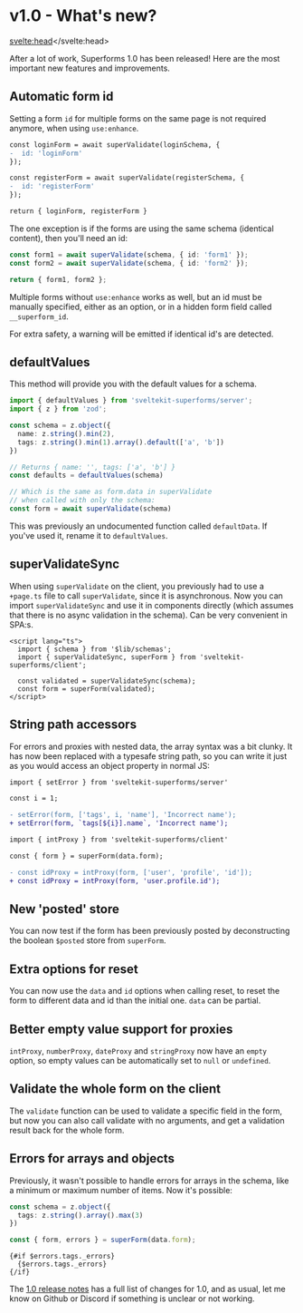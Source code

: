 # v1.0 - What's new?

<svelte:head><title>What's new in 1.0</title></svelte:head>

After a lot of work, Superforms 1.0 has been released! Here are the most important new features and improvements.

## Automatic form id

Setting a form `id` for multiple forms on the same page is not required anymore, when using `use:enhance`.

```diff
const loginForm = await superValidate(loginSchema, {
-  id: 'loginForm'
});

const registerForm = await superValidate(registerSchema, {
-  id: 'registerForm'
});

return { loginForm, registerForm }
```

The one exception is if the forms are using the same schema (identical content), then you'll need an id:

```ts
const form1 = await superValidate(schema, { id: 'form1' });
const form2 = await superValidate(schema, { id: 'form2' });

return { form1, form2 };
```

Multiple forms without `use:enhance` works as well, but an id must be manually specified, either as an option, or in a hidden form field called `__superform_id`.

For extra safety, a warning will be emitted if identical id's are detected.

## defaultValues

This method will provide you with the default values for a schema.

```ts
import { defaultValues } from 'sveltekit-superforms/server';
import { z } from 'zod';

const schema = z.object({
  name: z.string().min(2),
  tags: z.string().min(1).array().default(['a', 'b'])
})

// Returns { name: '', tags: ['a', 'b'] }
const defaults = defaultValues(schema)

// Which is the same as form.data in superValidate
// when called with only the schema:
const form = await superValidate(schema)
```

This was previously an undocumented function called `defaultData`. If you've used it, rename it to `defaultValues`.

## superValidateSync

When using `superValidate` on the client, you previously had to use a `+page.ts` file to call `superValidate`, since it is asynchronous. Now you can import `superValidateSync` and use it in components directly (which assumes that there is no async validation in the schema). Can be very convenient in SPA:s.

```svelte
<script lang="ts">
  import { schema } from '$lib/schemas';
  import { superValidateSync, superForm } from 'sveltekit-superforms/client';

  const validated = superValidateSync(schema);
  const form = superForm(validated);
</script>
```

## String path accessors

For errors and proxies with nested data, the array syntax was a bit clunky. It has now been replaced with a typesafe string path, so you can write it just as you would access an object property in normal JS:

```diff
import { setError } from 'sveltekit-superforms/server'

const i = 1;

- setError(form, ['tags', i, 'name'], 'Incorrect name');
+ setError(form, `tags[${i}].name`, 'Incorrect name');
```

```diff
import { intProxy } from 'sveltekit-superforms/client'

const { form } = superForm(data.form);

- const idProxy = intProxy(form, ['user', 'profile', 'id']);
+ const idProxy = intProxy(form, 'user.profile.id');
```

## New 'posted' store

You can now test if the form has been previously posted by deconstructing the boolean `$posted` store from `superForm`.

## Extra options for reset

You can now use the `data` and `id` options when calling reset, to reset the form to different data and id than the initial one. `data` can be partial.

## Better empty value support for proxies

`intProxy`, `numberProxy`, `dateProxy` and `stringProxy` now have an `empty` option, so empty values can be automatically set to `null` or `undefined`.

## Validate the whole form on the client

The `validate` function can be used to validate a specific field in the form, but now you can also call validate with no arguments, and get a validation result back for the whole form.

## Errors for arrays and objects

Previously, it wasn't possible to handle errors for arrays in the schema, like a minimum or maximum number of items. Now it's possible:

```ts
const schema = z.object({
  tags: z.string().array().max(3)
})

const { form, errors } = superForm(data.form);
```

```svelte
{#if $errors.tags._errors}
  {$errors.tags._errors}
{/if}
```

The [1.0 release notes](https://github.com/ciscoheat/sveltekit-superforms/releases/tag/v1.0.0) has a full list of changes for 1.0, and as usual, let me know on Github or Discord if something is unclear or not working.
